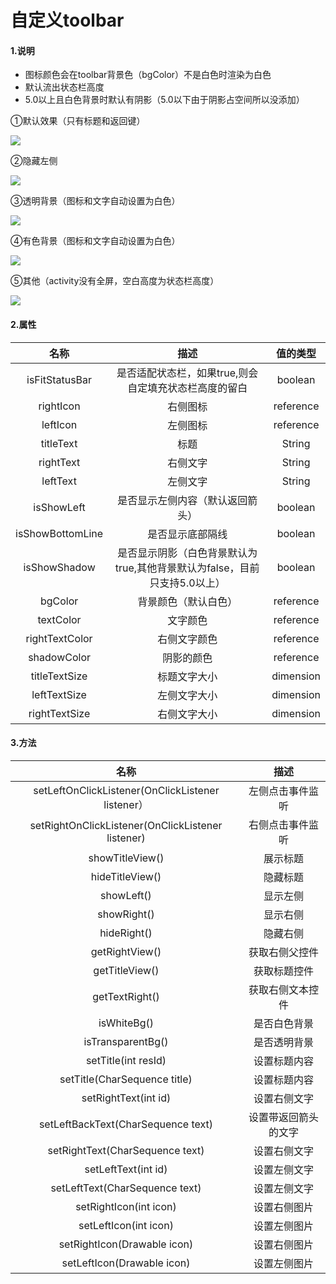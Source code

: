 # 自定义toolbar



#### 1.说明

* 图标颜色会在toolbar背景色（bgColor）不是白色时渲染为白色
* 默认流出状态栏高度
* 5.0以上且白色背景时默认有阴影（5.0以下由于阴影占空间所以没添加）

①默认效果（只有标题和返回键）

![](E:\develop\android\custom\demo\img\默认2.png)



②隐藏左侧

![](E:\develop\android\custom\demo\img\不显示左侧.png)

③透明背景（图标和文字自动设置为白色）

![](E:\develop\android\custom\demo\img\透明背景.png)

④有色背景（图标和文字自动设置为白色）

![](E:\develop\android\custom\demo\img\有色背景.png)

⑤其他（activity没有全屏，空白高度为状态栏高度）

![](E:\develop\android\custom\demo\img\左中右.png)





#### 2.属性

|       名称       |                             描述                             | 值的类型  |
| :--------------: | :----------------------------------------------------------: | :-------: |
|  isFitStatusBar  |    是否适配状态栏，如果true,则会自定填充状态栏高度的留白     |  boolean  |
|    rightIcon     |                           右侧图标                           | reference |
|     leftIcon     |                           左侧图标                           | reference |
|    titleText     |                             标题                             |  String   |
|    rightText     |                           右侧文字                           |  String   |
|     leftText     |                           左侧文字                           |  String   |
|    isShowLeft    |               是否显示左侧内容（默认返回箭头）               |  boolean  |
| isShowBottomLine |                       是否显示底部隔线                       |  boolean  |
|   isShowShadow   | 是否显示阴影（白色背景默认为true,其他背景默认为false，目前只支持5.0以上） |  boolean  |
|     bgColor      |                     背景颜色（默认白色）                     | reference |
|    textColor     |                           文字颜色                           | reference |
|  rightTextColor  |                         右侧文字颜色                         | reference |
|   shadowColor    |                          阴影的颜色                          | reference |
|  titleTextSize   |                         标题文字大小                         | dimension |
|   leftTextSize   |                         左侧文字大小                         | dimension |
|  rightTextSize   |                         右侧文字大小                         | dimension |

#### 3.方法

|                       名称                        |         描述         |
| :-----------------------------------------------: | :------------------: |
| setLeftOnClickListener(OnClickListener listener） |   左侧点击事件监听   |
| setRightOnClickListener(OnClickListener listener) |   右侧点击事件监听   |
|                  showTitleView()                  |       展示标题       |
|                  hideTitleView()                  |       隐藏标题       |
|                    showLeft()                     |       显示左侧       |
|                    showRight()                    |       显示右侧       |
|                    hideRight()                    |       隐藏右侧       |
|                  getRightView()                   |    获取右侧父控件    |
|                  getTitleView()                   |     获取标题控件     |
|                  getTextRight()                   |   获取右侧文本控件   |
|                    isWhiteBg()                    |     是否白色背景     |
|                 isTransparentBg()                 |     是否透明背景     |
|                setTitle(int resId)                |     设置标题内容     |
|           setTitle(CharSequence title)            |     设置标题内容     |
|               setRightText(int id)                |     设置右侧文字     |
|        setLeftBackText(CharSequence text)         | 设置带返回箭头的文字 |
|          setRightText(CharSequence text)          |     设置右侧文字     |
|                setLeftText(int id)                |     设置左侧文字     |
|          setLeftText(CharSequence text)           |     设置左侧文字     |
|              setRightIcon(int icon)               |     设置右侧图片     |
|               setLeftIcon(int icon)               |     设置左侧图片     |
|            setRightIcon(Drawable icon)            |     设置右侧图片     |
|            setLeftIcon(Drawable icon)             |     设置左侧图片     |

